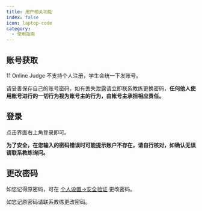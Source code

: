 ```yaml
---
title: 用户相关功能
index: false
icon: laptop-code
category:
  - 使用指南
---
```


## 账号获取

11 Online Judge 不支持个人注册，学生会统一下发账号。

请妥善保存自己的账号密码，如有丢失泄露请立即联系教练更换密码，**任何他人使用账号进行的一切行为视为账号主的行为，由帐号主承担相应责任。**

## 登录

点击界面右上角登录即可。

**为了安全，在您输入的密码错误时可能提示账户不存在，请自行核对，如确认无误请联系教练询问。**

## 更改密码

如您记得原密码，可在 [个人设置->安全验证](https://oj.cnryh.cn/user/#/setting) 更改密码。

如忘记原密码请联系教练更改密码。